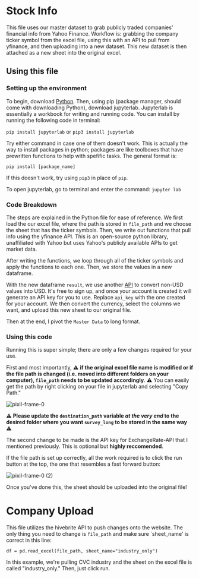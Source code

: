 # Stock Info
This file uses our master dataset to grab publicly traded companies' financial info from Yahoo Finance. Workflow is: grabbing the company ticker symbol from the excel file, using this with an API to pull from yfinance, and then uploading into a new dataset. This new dataset is then attached as a new sheet into the original excel.

## Using this file

### Setting up the environment
To begin, download [Python](https://www.python.org/downloads/). Then, using pip (package manager, should come with downloading Python), download jupyterlab. Jupyterlab is essentially a workbook for writing and running code. You can install by running the following code in terminal:

`pip install jupyterlab` or `pip3 install jupyterlab`

Try either command in case one of them doesn't work. This is actually the way to install packages in python; packages are like toolboxes that have prewritten functions to help with spefific tasks. The general format is:

`pip install [package_name]`

If this doesn't work, try using `pip3` in place of `pip`.

To open jupyterlab, go to terminal and enter the command: `jupyter lab`

### Code Breakdown
The steps are explained in the Python file for ease of reference. We first load the our excel file, where the path is stored in `file_path` and we choose the sheet that has the ticker symbols. Then, we write out functions that pull info using the yfinance API. This is an open-source python library, unaffiliated with Yahoo but uses Yahoo's publicly available APIs to get market data. 

After writing the functions, we loop through all of the ticker symbols and apply the functions to each one. Then, we store the values in a new dataframe.

With the new dataframe `result`, we use another [API](https://www.exchangerate-api.com/) to convert non-USD values into USD. It's free to sign up, and once your account is created it will generate an API key for you to use. Replace `api_key` with the one created for your account. We then convert the currency, select the columns we want, and upload this new sheet to our original file.

Then at the end, I pivot the `Master Data` to long format.

### Using this code
Running this is super simple; there are only a few changes required for your use. 

First and most importantly, ⚠️ **if the original excel file name is modified or if the file path is changed (i.e. moved into different folders on your computer), `file_path` needs to be updated accordingly**. ⚠️ You can easily get the path by right clicking on your file in jupyterlab and selecting "Copy Path." 

![pixil-frame-0](https://github.com/user-attachments/assets/d656da05-c5c1-4a8f-b481-e8ec60380204)


⚠️ **Please update the `destination_path` variable _at the very end_ to the desired folder where you want `survey_long` to be stored in the same way** ⚠️

The second change to be made is the API key for ExchangeRate-API that I mentioned previously. This is optional but **highly reccomended**. 

If the file path is set up correctly, all the work required is to click the run button at the top, the one that resembles a fast forward button:

![pixil-frame-0 (2)](https://github.com/user-attachments/assets/d4b45233-a1f9-40de-914b-234d5224f0cd)

Once you've done this, the sheet should be uploaded into the original file!


# Company Upload
This file utilizes the hivebrite API to push changes onto the website. The only thing you need to change is `file_path` and make sure `sheet_name' is correct in this line:

`df = pd.read_excel(file_path, sheet_name="industry_only")`

In this example, we're pulling CVC industry and the sheet on the excel file is called "industry_only." Then, just click run.
